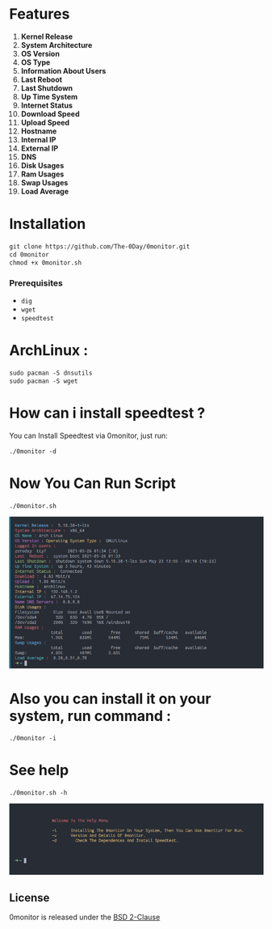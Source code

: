 

# Features
1. **Kernel Release**
2. **System Architecture**
3. **OS Version**
4. **OS Type**
5. **Information About Users**
6. **Last Reboot**
7. **Last Shutdown**
8. **Up Time System**
9. **Internet Status**
10. **Download Speed**
11. **Upload Speed**
12. **Hostname**
13. **Internal IP**
14. **External IP**
15. **DNS**
16. **Disk Usages**
17. **Ram Usages**
18. **Swap Usages**
19. **Load Average**


#  Installation
```
git clone https://github.com/The-0Day/0monitor.git
cd 0monitor
chmod +x 0monitor.sh
```

 ### Prerequisites
- `dig`
-  `wget`
- `speedtest`
# ArchLinux :
```
sudo pacman -S dnsutils
sudo pacman -S wget
```
# 

# How can i install speedtest ?

You can Install Speedtest via 0monitor, just run:
```
./0monitor -d
```
# Now You Can Run Script
```
./0monitor.sh
```
![](images/0monitor.png)

# Also you can install it on your system, run command :
```
./0monitor -i
```

# See help
```
./0monitor.sh -h
```
![](images/0monitor-h.png)

## License
0monitor is released under the [BSD 2-Clause](LICENSE)

